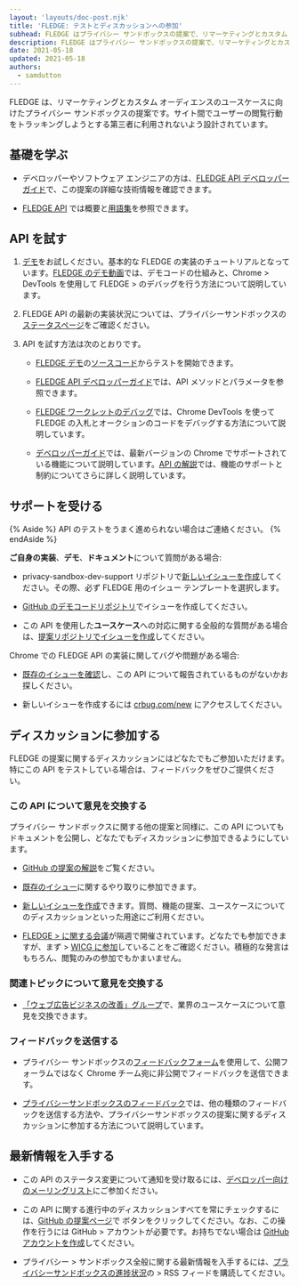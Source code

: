 ```yaml
---
layout: 'layouts/doc-post.njk'
title: 'FLEDGE: テストとディスカッションへの参加'
subhead: FLEDGE はプライバシー サンドボックスの提案で、リマーケティングとカスタム オーディエンスに利用することができますが、第三者がサイト間のユーザーの閲覧行動を追跡できないように設計されています。
description: FLEDGE はプライバシー サンドボックスの提案で、リマーケティングとカスタム オーディエンスに利用することができますが、第三者がサイト間のユーザーの閲覧行動を追跡できないように設計されています。この API は、ユーザーが以前にアクセスした Web サイトが提供する関連広告を選択するための、ブラウザーによるデバイス上の「オークション」を実現します。
date: 2021-05-18
updated: 2021-05-18
authors:
  - samdutton
---
```


FLEDGE は、リマーケティングとカスタム
オーディエンスのユースケースに向けたプライバシー
サンドボックスの提案です。サイト間でユーザーの閲覧行動をトラッキングしようとする第三者に利用されないよう設計されています。

## 基礎を学ぶ

- デベロッパーやソフトウェア エンジニアの方は、[FLEDGE API デベロッパーガイド](/blog/fledge-api/)で、この提案の詳細な技術情報を確認できます。

- [FLEDGE API](/docs/privacy-sandbox/fledge/) では概要と[用語集](/docs/privacy-sandbox/fledge#glossary)を参照できます。

## API を試す

1.  [デモ](https://fledge-demo.glitch.me/)をお試しください。基本的な FLEDGE の実装のチュートリアルとなっています。[FLEDGE のデモ動画](https://www.youtube.com/watch?v=znDD0gkdJyM&list=PLNYkxOF6rcICntazGfSVKSj5EwuR9w5Nv)では、デモコードの仕組みと、Chrome > DevTools を使用して FLEDGE > のデバッグを行う方法について説明しています。

2.  FLEDGE API の最新の実装状況については、プライバシーサンドボックスの[ステータスページ](/docs/privacy-sandbox/status/#fledge)をご確認ください。

3.  API を試す方法は次のとおりです。

    - [FLEDGE デモ](https://fledge-demo.glitch.me/)の[ソースコード](https://github.com/JackJey/fledge-demo)からテストを開始できます。

    - [FLEDGE API デベロッパーガイド](/blog/fledge-api/)では、API メソッドとパラメータを参照できます。

    - [FLEDGE ワークレットのデバッグ](/blog/fledge-api/#debug-fledge-worklets)では、Chrome DevTools を使って FLEDGE の入札とオークションのコードをデバッグする方法について説明しています。

    - [デベロッパーガイド](/blog/fledge-api/#what-features-are-supported-behind-these-feature-flags-in-the-latest-version-of-chrome)では、最新バージョンの Chrome でサポートされている機能について説明しています。[API の解説](https://github.com/WICG/turtledove/blob/main/FLEDGE.md#summary)では、機能のサポートと制約についてさらに詳しく説明しています。

## サポートを受ける

{% Aside %}
API のテストをうまく進められない場合はご連絡ください。
{% endAside %}

**ご自身の実装**、**デモ**、**ドキュメント**について質問がある場合:

- privacy-sandbox-dev-support リポジトリで[新しいイシューを作成](https://github.com/GoogleChromeLabs/privacy-sandbox-dev-support/issues/new/choose)してください。その際、必ず FLEDGE 用のイシュー テンプレートを選択します。

- [GitHub のデモコードリポジトリ](https://github.com/JackJey/fledge-demo)でイシューを作成してください。

- この API を使用した**ユースケース**への対応に関する全般的な質問がある場合は、[提案リポジトリでイシューを作成](https://github.com/WICG/turtledove/issues/new)してください。

Chrome での FLEDGE API の実装に関してバグや問題がある場合:

- [既存のイシューを確認](https://bugs.chromium.org/p/chromium/issues/list?q=component:Blink%3EInterestGroups)し、この API について報告されているものがないかお探しください。

- 新しいイシューを作成するには [crbug.com/new](https://crbug.com/new) にアクセスしてください。

## ディスカッションに参加する

FLEDGE
の提案に関するディスカッションにはどなたでもご参加いただけます。特にこの
API をテストしている場合は、フィードバックをぜひご提供ください。

### この API について意見を交換する

プライバシー サンドボックスに関する他の提案と同様に、この API
についてもドキュメントを公開し、どなたでもディスカッションに参加できるようにしています。

- [GitHub の提案の解説](https://github.com/WICG/turtledove/blob/main/FLEDGE.md)をご覧ください。

- [既存のイシュー](https://github.com/WICG/turtledove/issues)に関するやり取りに参加できます。

- [新しいイシューを作成](https://github.com/WICG/turtledove/issues/new)できます。質問、機能の提案、ユースケースについてのディスカッションといった用途にご利用ください。

- [FLEDGE > に関する会議](https://github.com/WICG/turtledove/issues/88)が隔週で開催されています。どなたでも参加できますが、まず > [WICG
  に参加](https://www.w3.org/community/wicg/)していることをご確認ください。積極的な発言はもちろん、閲覧のみの参加でもかまいません。

### 関連トピックについて意見を交換する

- [「ウェブ広告ビジネスの改善」グループ](https://www.w3.org/community/web-adv/participants)で、業界のユースケースについて意見を交換できます。

### フィードバックを送信する

- プライバシー サンドボックスの[フィードバックフォーム](/docs/privacy-sandbox/feedback/#feedback-form)を使用して、公開フォーラムではなく Chrome チーム宛に非公開でフィードバックを送信できます。

- [プライバシーサンドボックスのフィードバック](/docs/privacy-sandbox/feedback/#fledge-api)では、他の種類のフィードバックを送信する方法や、プライバシーサンドボックスの提案に関するディスカッションに参加する方法について説明しています。

## 最新情報を入手する

- この API のステータス変更について通知を受け取るには、[デベロッパー向けのメーリングリスト](https://groups.google.com/u/3/a/chromium.org/g/fledge-api-announce)にご参加ください。

- この API に関する進行中のディスカッションすべてを常にチェックするには、[GitHub の提案ページ](https://github.com/WICG/turtledove/blob/main/FLEDGE.md)で ボタンをクリックしてください。なお、この操作を行うには GitHub > アカウントが必要です。お持ちでない場合は [GitHub アカウントを作成](https://docs.github.com/en/get-started/signing-up-for-github/signing-up-for-a-new-github-account)してください。

- プライバシー > サンドボックス全般に関する最新情報を入手するには、[プライバシーサンドボックスの進捗状況](/tags/progress-in-the-privacy-sandbox/)の > RSS フィードを購読してください。
